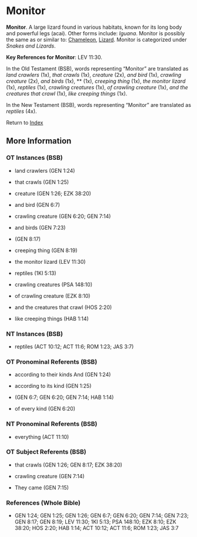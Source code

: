 # Monitor
**Monitor**. 
A large lizard found in various habitats, known for its long body and powerful legs (acai). 
Other forms include: 
*Iguana*. 
Monitor is possibly the same as or similar to: 
[Chameleon](Chameleon.md), [Lizard](Lizard.md). 
Monitor is categorized under _Snakes and Lizards_. 


**Key References for Monitor**: 
LEV 11:30. 


In the Old Testament (BSB), words representing “Monitor” are translated as 
*land crawlers* (1x), *that crawls* (1x), *creature* (2x), *and bird* (1x), *crawling creature* (2x), *and birds* (1x), ** (1x), *creeping thing* (1x), *the monitor lizard* (1x), *reptiles* (1x), *crawling creatures* (1x), *of crawling creature* (1x), *and the creatures that crawl* (1x), *like creeping things* (1x). 


In the New Testament (BSB), words representing “Monitor” are translated as 
*reptiles* (4x). 


Return to [Index](00-Index.md)

## More Information

### OT Instances (BSB)

* land crawlers (GEN 1:24)

* that crawls (GEN 1:25)

* creature (GEN 1:26; EZK 38:20)

* and bird (GEN 6:7)

* crawling creature (GEN 6:20; GEN 7:14)

* and birds (GEN 7:23)

*  (GEN 8:17)

* creeping thing (GEN 8:19)

* the monitor lizard (LEV 11:30)

* reptiles (1KI 5:13)

* crawling creatures (PSA 148:10)

* of crawling creature (EZK 8:10)

* and the creatures that crawl (HOS 2:20)

* like creeping things (HAB 1:14)



### NT Instances (BSB)

* reptiles (ACT 10:12; ACT 11:6; ROM 1:23; JAS 3:7)



### OT Pronominal Referents (BSB)

* according to their kinds And (GEN 1:24)

* according to its kind (GEN 1:25)

*  (GEN 6:7; GEN 6:20; GEN 7:14; HAB 1:14)

* of every kind (GEN 6:20)



### NT Pronominal Referents (BSB)

* everything (ACT 11:10)



### OT Subject Referents (BSB)

* that crawls (GEN 1:26; GEN 8:17; EZK 38:20)

* crawling creature (GEN 7:14)

* They came (GEN 7:15)



### References (Whole Bible)

* GEN 1:24; GEN 1:25; GEN 1:26; GEN 6:7; GEN 6:20; GEN 7:14; GEN 7:23; GEN 8:17; GEN 8:19; LEV 11:30; 1KI 5:13; PSA 148:10; EZK 8:10; EZK 38:20; HOS 2:20; HAB 1:14; ACT 10:12; ACT 11:6; ROM 1:23; JAS 3:7



